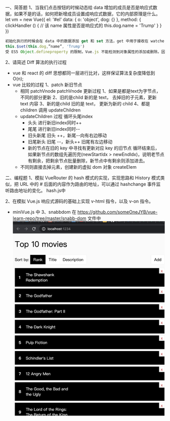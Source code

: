 一、简答题
1、当我们点击按钮的时候动态给 data 增加的成员是否是响应式数据，如果不是的话，如何把新增成员设置成响应式数据，它的内部原理是什么。
let vm = new Vue({
el: '#el'
data: {
o: 'object',
dog: {}
},
method: {
clickHandler () {
// 该 name 属性是否是响应式的
this.dog.name = 'Trump'
}
}
})
```js
初始化执行的时候会在 data 中的数据添加 get 和 set 方法，get 中用于接收在 watcher 中的函数，在 Dep.target 中获取到，set 主要是处理 dep 对象，所以一开始会遍历所有的 data 中对象注册，但是不存在的就不会进行绑定，所以我们需要处理的是使用
this.$set(this.dog,”name”, 'Trump')
受 ES5 Object.defineproperty 的限制，Vue.js 不能检测到对象属性的添加或删除。因为 Vue.js 在初始化实例时将属性转为 getter/setter，所以属性必须在 data 对象上才能让 Vue.js 转换它，才能让它是响应的。

```

2、请简述 Diff 算法的执行过程
- vue 和 react 的 diff 思想都同一层进行比对，这样保证算法复杂度降低到 O(n);
- vue 比较的过程
1、patch 新旧节点
  - 相同 patchVnode
    patchVnode 更新过程
    1、如果是都是text为字节点，不同的部分更新
    2、旧的是child 新的是 text， 去掉旧的子元素，更新 text 内容
    3、新的是child 旧的是 text， 更新为新的 child
    4、都是 children 调用 updateChildren
  - updateChildren 过程
    循环头尾index
    - 头头
      进行新旧index同时++
    - 尾尾
      进行新旧index同时--
    - 旧头新尾
      旧头 ++，新尾--向有右边移动
    - 旧尾新头
      旧尾 --，新头++ 旧尾有左边移动
    - 新的节点在旧的 key 中寻找有更新对应 key 的旧节点
    循环结束后， 如果新节点的数组先遍历完(newStartIdx > newEndIdx)，说明老节点有剩余，把剩余节点批量删除，新节点中有剩余则添加进去。
  - 不同则直接去掉元素，创建新的虚拟 dom 对象 createElem

二、编程题
1、模拟 VueRouter 的 hash 模式的实现，实现思路和 History 模式类似，把 URL 中的 # 后面的内容作为路由的地址，可以通过 hashchange 事件监听路由地址的变化。
hash.js中

2、在模拟 Vue.js 响应式源码的基础上实现 v-html 指令，以及 v-on 指令。
- miniVue.js 中
3、snabbdom
  在 https://github.com/someOneJYB/vue-learn-repo/tree/master/snabb-dom 文件中
  ![avatar](  https://github.com/someOneJYB/vue-learn-repo/blob/master/simpleVue/1.png)